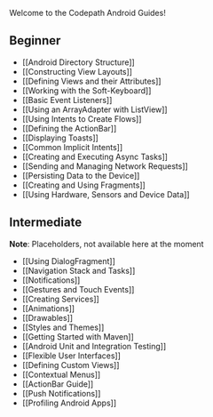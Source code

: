 Welcome to the Codepath Android Guides!

## Beginner

* [[Android Directory Structure]]
* [[Constructing View Layouts]]
* [[Defining Views and their Attributes]] 
* [[Working with the Soft-Keyboard]]
* [[Basic Event Listeners]]
* [[Using an ArrayAdapter with ListView]]
* [[Using Intents to Create Flows]]
* [[Defining the ActionBar]]
* [[Displaying Toasts]]
* [[Common Implicit Intents]]
* [[Creating and Executing Async Tasks]]
* [[Sending and Managing Network Requests]]
* [[Persisting Data to the Device]]
* [[Creating and Using Fragments]]
* [[Using Hardware, Sensors and Device Data]]

## Intermediate

**Note**: Placeholders, not available here at the moment

* [[Using DialogFragment]]
* [[Navigation Stack and Tasks]]
* [[Notifications]]
* [[Gestures and Touch Events]]
* [[Creating Services]]
* [[Animations]]
* [[Drawables]]
* [[Styles and Themes]]
* [[Getting Started with Maven]]
* [[Android Unit and Integration Testing]]
* [[Flexible User Interfaces]]
* [[Defining Custom Views]]
* [[Contextual Menus]]
* [[ActionBar Guide]]
* [[Push Notifications]]
* [[Profiling Android Apps]]